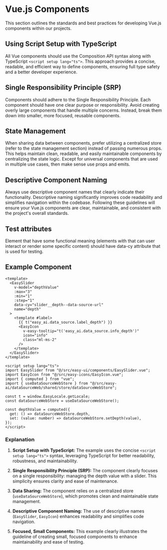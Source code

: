 # Vue.js Components

This section outlines the standards and best practices for developing Vue.js components within our projects.

## Using Script Setup with TypeScript

All Vue components should use the Composition API syntax along with TypeScript `<script setup lang="ts">`. This approach provides a concise, readable, and efficient way to define components, ensuring full type safety and a better developer experience.

## Single Responsibility Principle (SRP)

Components should adhere to the Single Responsibility Principle. Each component should have one clear purpose or responsibility. Avoid creating overly large components that handle multiple concerns. Instead, break them down into smaller, more focused, reusable components.

## State Management

When sharing data between components, prefer utilizing a centralized store (refer to the state management section) instead of passing numerous props. This helps maintain clean, readable, and easily maintainable components by centralizing the state logic.
Except for universal components that are used in multiple use cases, then make sense use props and emits. 

## Descriptive Component Naming

Always use descriptive component names that clearly indicate their functionality. Descriptive naming significantly improves code readability and simplifies navigation within the codebase.
Following these guidelines will ensure your Vue.js components are clear, maintainable, and consistent with the project's overall standards.

## Test attributes

Element that have some functional meaning (elements with that can user interact or render some specific content) should have data-cy attribute that is used for testing.

## Example Component

```vue
<template>
  <EasySlider
    v-model="depthValue"
    :max="3"
    :min="1"
    :step="1"
    data-cy="slider__depth--data-source-url"
    name="depth"
  >
    <template #label>
      {{ t("easy_ai.data_source.label_depth") }}
      <EasyIcon
        v-easy-tooltip="t('easy_ai.data_source.info_depth')"
        icon="info"
        class="ml-ms-2"
      />
    </template>
  </EasySlider>
</template>

<script setup lang="ts">
import EasySlider from "@/src/easy-ui/components/EasySlider.vue";
import EasyIcon from "@/src/easy-icons/EasyIcon.vue";
import { computed } from "vue";
import { useDataSourceWebStore } from "@/src/easy-ai/dataSourceWeb/shared/store/dataSourceWebStore";

const t = window.EasyLocale.getLocale;
const dataSourceWebStore = useDataSourceWebStore();

const depthValue = computed({
  get: () => dataSourceWebStore.depth,
  set: (value: number) => dataSourceWebStore.setDepth(value),
});
</script>
```

### Explanation

1. **Script Setup with TypeScript:**
   The example uses the concise `<script setup lang="ts">` syntax, leveraging TypeScript for better readability, robustness, and maintainability.

2. **Single Responsibility Principle (SRP):**
   The component clearly focuses on a single responsibility: managing the depth value with a slider. This simplicity ensures clarity and ease of maintenance.

3. **Data Sharing:**
   The component relies on a centralized store (`useDataSourceWebStore`), which promotes clean and maintainable state management.

4. **Descriptive Component Naming:**
   The use of descriptive names (`EasySlider`, `EasyIcon`) enhances readability and simplifies code navigation.

5. **Focused, Small Components:**
   This example clearly illustrates the guideline of creating small, focused components to enhance maintainability and ease of testing.

